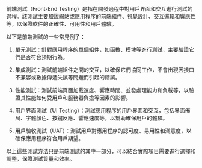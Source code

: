 

前端測試（Front-End Testing）是指在開發過程中對用戶界面和交互進行測試的過程。該測試主要驗證網站或應用程序的前端組件、視覺設計、交互邏輯和響應性等，以保證軟件的正確性、可用性和用戶體驗。

以下是前端測試的一些常見例子：

1. 單元測試：針對應用程序的單個組件，如函數、模塊等進行測試，主要驗證它們是否符合預期行為。

2. 集成測試：測試前端組件之間的交互，以確保它們協同工作，不會出現因接口不兼容或數據傳遞失誤等問題而引起的錯誤。

3. 性能測試：測試前端頁面加載速度、響應時間、並發處理能力和負載等，以驗證其性能如何受用戶和服務器負擔等因素的影響。

4. 用戶界面測試（UI Testing）：測試應用程序的用戶界面和交互，包括界面佈局、字體顏色、按鍵反應、響應速度等，以幫助確保用戶的體驗。

5. 用戶驗收測試（UAT）：測試用戶對應用程序的認可度、易用性和滿意度，以確保應用程序符合用戶期望。

以上這些測試方法只是前端測試的其中一部分，可以結合實際項目需要進行選擇和調整，保證測試質量和效率。